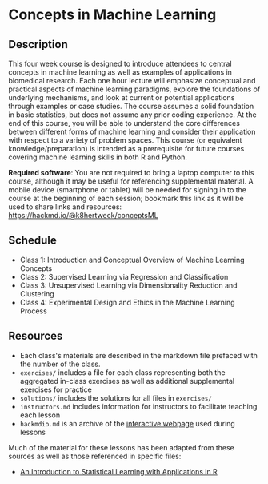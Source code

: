 # Concepts in Machine Learning

## Description

This four week course is designed to introduce attendees to central concepts in machine learning as well as examples of applications in biomedical research. Each one hour lecture will emphasize conceptual and practical aspects of machine learning paradigms, explore the foundations of underlying mechanisms, and look at current or potential applications through examples or case studies. The course assumes a solid foundation in basic statistics, but does not assume any prior coding experience. At the end of this course, you will be able to understand the core differences between different forms of machine learning and consider their application with respect to a variety of problem spaces. This course (or equivalent knowledge/preparation) is intended as a prerequisite for future courses covering machine learning skills in both R and Python.

**Required software**: You are not required to bring a laptop computer to this course, although it may be useful for referencing supplemental material. A mobile device (smartphone or tablet) will be needed for signing in to the course at the beginning of each session; bookmark this link as it will be used to share links and resources: https://hackmd.io/@k8hertweck/conceptsML

## Schedule

- Class 1: Introduction and Conceptual Overview of Machine Learning Concepts
- Class 2: Supervised Learning via Regression and Classification
- Class 3: Unsupervised Learning via Dimensionality Reduction and Clustering
- Class 4: Experimental Design and Ethics in the Machine Learning Process

## Resources

* Each class's materials are described in the markdown file prefaced with the number of the class.
* `exercises/` includes a file for each class representing both the aggregated in-class exercises as well as additional
supplemental exercises for practice
* `solutions/` includes the solutions for all files in `exercises/`
* `instructors.md` includes information for instructors to facilitate teaching each lesson
* `hackmdio.md` is an archive of the [interactive webpage](https://hackmd.io) used during lessons

Much of the material for these lessons has been adapted from these sources as well as those referenced in specific files:
* [An Introduction to Statistical Learning with Applications in R](http://www.statlearning.com/)
